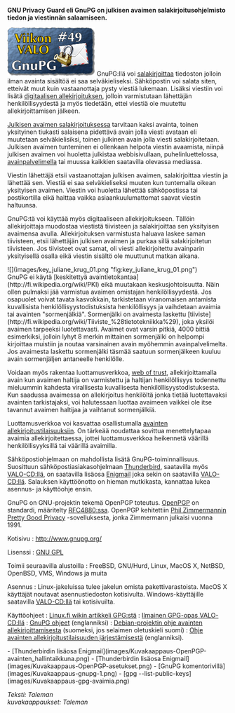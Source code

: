 <!--
Title: 1x49 GnuPG - Viikon VALO #49
Date: 2011/12/04
Pageimage: valo49-gnupg.png
Tags: Linux,Windows,Mac OS X,FreeBSD,OpenBSD,NetBSD,VMS,GNU/Hurd,Internet,Salaus,Viestintä
-->

**GNU Privacy Guard eli GnuPG on julkisen avaimen
salakirjoitusohjelmisto tiedon ja viestinnän salaamiseen.**

![](images/valo49-gnupg.png "fig:valo49-gnupg.png")
GnuPG:llä voi
[salakirjoittaa](http://fi.wikipedia.org/wiki/Salakirjoitus) tiedoston
jolloin ilman avainta sisältöä ei saa selväkieliseksi. Sähköpostin voi
salata siten, etteivät muut kuin vastaanottaja pysty viestiä lukemaan.
Lisäksi viestiin voi lisätä [digitaalisen
allekirjoituksen](http://fi.wikipedia.org/wiki/Digitaalinen_allekirjoitus),
jolloin varmistutaan lähettäjän henkilöllisyydestä ja myös tiedetään,
ettei viestiä ole muutettu allekirjoittamisen jälkeen.

[Julkisen avaimen
salakirjoituksessa](http://fi.wikipedia.org/wiki/Salaus#Salausalgoritmeja)
tarvitaan kaksi avainta, toinen yksityinen tiukasti salaisena pidettävä
avain jolla viesti avataan eli muutetaan selväkielisiksi, toinen
julkinen avain jolla viesti salakirjoitetaan. Julkisen avaimen
tunteminen ei ollenkaan helpota viestin avaamista, niinpä julkisen
avaimen voi huoletta julkistaa webbisivullaan, puhelinluettelossa,
[avainpalvelimella](http://linux.fi/wiki/Gpg#Avainpalvelimet) tai muussa
kaikkien saatavilla olevassa mediassa.

Viestin lähettäjä etsii vastaanottajan julkisen avaimen, salakirjoittaa
viestin ja lähettää sen. Viestiä ei saa selväkieliseksi muuten kun
tuntemalla oikean yksityisen avaimen. Viestin voi huoletta lähettää
sähköpostissa tai postikortilla eikä haittaa vaikka asiaankuulumattomat
saavat viestin haltuunsa.

GnuPG:tä voi käyttää myös digitaaliseen allekirjoitukseen. Tällöin
allekirjoittaja muodostaa viestistä tiivisteen ja salakirjoittaa sen
yksityisen avaimensa avulla. Allekirjoituksen varmistusta haluava laskee
saman tiivisteen, etsii lähettäjän julkisen avaimen ja purkaa sillä
salakirjoitetun tiivisteen. Jos tiivisteet ovat samat, oli viesti
allekirjoitettu avainparin yksityisellä osalla eikä viestin sisältö ole
muuttunut matkan aikana.

<div class="rightimage" markdown="1">
![](images/key_juliane_krug_01.png "fig:key_juliane_krug_01.png‎")
</div>
GnuPG ei
käytä [keskitettyä avaintietokantaa](http://fi.wikipedia.org/wiki/PKI)
eikä muutakaan keskusjohtoisuutta. Näin ollen pulmaksi jää varmistua
avaimen omistajan henkilöllisyydestä. Jos osapuolet voivat tavata
kasvokkain, tarkistetaan viranomaisen antamista kuvallisista
henkilöllisyystodistuksista henkilöllisyys ja vaihdetaan avaimia tai
avainten "sormenjälkiä". Sormenjälki on avaimesta laskettu
[tiiviste](http://fi.wikipedia.org/wiki/Tiiviste_%28tietotekniikka%29),
joka yksilöi avaimen tarpeeksi luotettavasti. Avaimet ovat varsin
pitkiä, 4000 bittiä esimerkiksi, jolloin lyhyt 8 merkin mittainen
sormenjälki on helpompi kirjoittaa muistiin ja noutaa varsinainen avain
myöhemmin avainpalvelimelta. Jos avaimesta laskettu sormenjälki täsmää
saatuun sormenjälkeen kuuluu avain sormenjäljen antaneelle henkilölle.

Voidaan myös rakentaa luottamusverkkoa, [web of
trust](http://en.wikipedia.org/wiki/Web_of_trust), allekirjoittamalla
avain kun avaimen haltija on varmistettu ja haltijan henkilöllisyys
todennettu mieluummin kahdesta virallisesta kuvallisesta
henkilöllisyystodistuksesta. Kun saadussa avaimessa on allekirjoitus
henkilöltä jonka tietää luotettavaksi avainten tarkistajaksi, voi
halutessaan luottaa avaimeen vaikkei ole itse tavannut avaimen haltijaa
ja vaihtanut sormenjälkiä.

Luottamusverkkoa voi kasvattaa osallistumalla [avainten
allekirjoitustilaisuuksiin](http://en.wikipedia.org/wiki/Key_signing_party).
On tärkeää noudattaa sovittua menettelytapaa avaimia
allekirjoitettaessa, jottei luottamusverkkoa heikennetä väärillä
henkilöllisyyksillä tai väärillä avaimilla.

Sähköpostiohjelmaan on mahdollista lisätä GnuPG-toiminnallisuus.
Suosittuun sähköpostiasiakasohjelmaan
[Thunderbird](http://fi.wikipedia.org/wiki/Mozilla_Thunderbird),
saatavilla myös
[VALO-CD:llä](http://www.valo-cd.fi/ilmainen_thunderbird), on saatavilla
lisäosa [Enigmail](http://linux.fi/wiki/Enigmail) joka sekin on
saatavilla [VALO-CD:llä](http://www.valo-cd.fi/ilmainen_enigmail-opas).
Salauksen käyttöönotto on hieman mutkikasta, kannattaa lukea asennus- ja
käyttöohje ensin.

GnuPG on GNU-projektin tekemä OpenPGP toteutus.
[OpenPGP](http://www.openpgp.org/) on standardi, määritelty
[RFC4880:ssa](http://www.ietf.org/rfc/rfc4880.txt). OpenPGP kehitettiin
[Phil Zimmermannin](http://www.philzimmermann.com/EN/background/index.html)
[Pretty Good Privacy](http://fi.wikipedia.org/wiki/PGP) -sovelluksesta,
jonka Zimmermann julkaisi vuonna 1991.

Kotisivu
:   <http://www.gnupg.org/>

Lisenssi
:   [GNU GPL](GNU_GPL)

Toimii seuraavilla alustoilla
:   FreeBSD, GNU/Hurd, Linux, MacOS X, NetBSD, OpenBSD, VMS, Windows ja
    muita

Asennus
:   Linux-jakeluissa tulee jakelun omista pakettivarastoista. MacOS X
    käyttäjät noutavat asennustiedoston kotisivulta. Windows-käyttäjille
    saatavilla [VALO-CD:llä](http://www.valo-cd.fi/ilmainen_gpg-opas) tai
    kotisivuilta.

Käyttöohjeet
:   [Linux.fi wikin artikkeli GPG:stä](http://linux.fi/wiki/Gpg)
:   [Ilmainen GPG-opas
    VALO-CD:llä](http://www.valo-cd.fi/ilmainen_gpg-opas)
:   [GnuPG ohjeet](http://www.gnupg.org/documentation/index.en.html)
    (englanniksi)
:   [Debian-projektin ohje avainten
    allekirjoittamisesta](http://www.debian.org/events/keysigning)
    (suomeksi, jos selaimen oletuskieli suomi)
:   [Ohje avainten allekirjoitustilaisuuden
    järjestämisestä](http://cryptnet.net/fdp/crypto/keysigning_party/en/keysigning_party.html)
    (englanniksi).

<div class="psgallery" markdown="1">
-   [Thunderbirdin lisäosa Enigmail](images/Kuvakaappaus-OpenPGP-avainten_hallintaikkuna.png)
-   [Thunderbirdin lisäosa Enigmail](images/Kuvakaappaus-OpenPGP-asetukset.png)
-   [GnuPG komentorivillä](images/Kuvakaappaus-gnupg-1.png)
-   [gpg --list-public-keys](images/Kuvakaappaus-gpg-avaimia.png)
</div>

*Teksti: Taleman* <br />
*kuvakaappaukset: Taleman*
